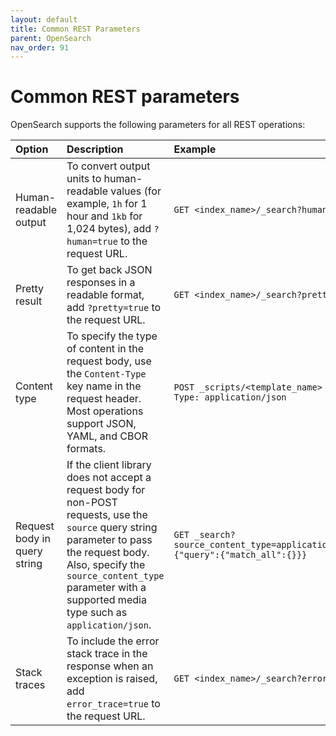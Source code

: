 ```yaml
---
layout: default
title: Common REST Parameters
parent: OpenSearch
nav_order: 91
---
```


# Common REST parameters

OpenSearch supports the following parameters for all REST operations:

Option | Description | Example
:--- | :--- | :---
Human-readable output | To convert output units to human-readable values (for example, `1h` for 1 hour and `1kb` for 1,024 bytes), add `?human=true` to the request URL. | `GET <index_name>/_search?human=true`
Pretty result | To get back JSON responses in a readable format, add `?pretty=true` to the request URL. | `GET <index_name>/_search?pretty=true`
Content type | To specify the type of content in the request body, use the `Content-Type` key name in the request header. Most operations support JSON, YAML, and CBOR formats. | `POST _scripts/<template_name> -H 'Content-Type: application/json`
Request body in query string | If the client library does not accept a request body for non-POST requests, use the `source` query string parameter to pass the request body. Also, specify the `source_content_type` parameter with a supported media type such as `application/json`. | `GET _search?source_content_type=application/json&source={"query":{"match_all":{}}}`
Stack traces | To include the error stack trace in the response when an exception is raised, add `error_trace=true` to the request URL. | `GET <index_name>/_search?error_trace=true`
